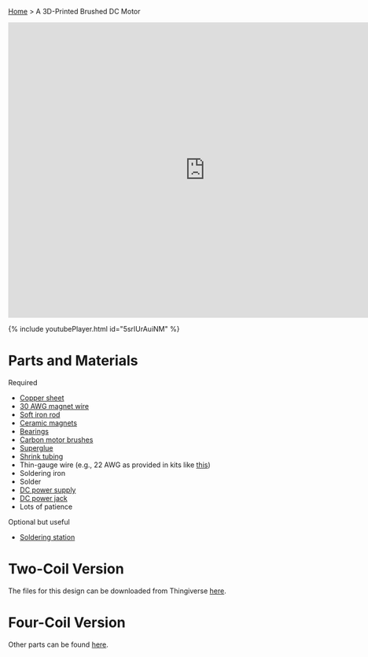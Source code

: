 [Home](index.md) > A 3D-Printed Brushed DC Motor

<iframe src="https://gmail3021534.autodesk360.com/shares/public/SH512d4QTec90decfa6ee884568e9083a6b5?mode=embed" width="800" height="600" allowfullscreen="true" webkitallowfullscreen="true" mozallowfullscreen="true"  frameborder="0"></iframe>

{% include youtubePlayer.html id="5srIUrAuiNM" %}

# Parts and Materials

Required
* [Copper sheet](https://www.amazon.com/dp/B0C1ZZLR97?th=1)
* [30 AWG magnet wire](https://www.amazon.com/dp/B00UWCXRK6?th=1)
* [Soft iron rod](https://www.amazon.com/dp/B0BNNCZ4ZR)
* [Ceramic magnets](https://www.amazon.com/dp/B07S75MD7X?th=1)
* [Bearings](https://www.amazon.com/dp/B07B8VZJGD)
* [Carbon motor brushes](https://www.amazon.com/dp/B07CVT2TG8)
* [Superglue](https://www.amazon.com/dp/B00ELV2D0Y)
* [Shrink tubing](https://www.amazon.com/dp/B01MFA3OFA?ref=ppx_yo2ov_dt_b_product_details&th=1)
* Thin-gauge wire (e.g., 22 AWG as provided in kits like [this](https://www.amazon.com/gp/product/B06W54L7B5/ref=ppx_yo_dt_b_search_asin_title?ie=UTF8&psc=1))
* Soldering iron
* Solder
* [DC power supply](https://www.amazon.com/gp/product/B087LY94T6/ref=ppx_yo_dt_b_search_asin_title?ie=UTF8&th=1)
* [DC power jack](https://www.amazon.com/dp/B00QJAW9F4?ref=ppx_yo2ov_dt_b_product_details&th=1)
* Lots of patience

Optional but useful
* [Soldering station](https://www.amazon.com/dp/B0BHHVP467?ref=ppx_yo2ov_dt_b_product_details&th=1)

# Two-Coil Version

The files for this design can be downloaded from Thingiverse [here](https://www.thingiverse.com/thing:6153166).

# Four-Coil Version

Other parts can be found [here](cad-parts.md).